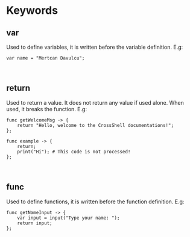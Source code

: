 # Keywords

## var
Used to define variables, it is written before the variable definition. E.g:
```
var name = "Mertcan Davulcu";
```

<br>

## return
Used to return a value. It does not return any value if used alone. When used, it breaks the function. E.g:
```
func getWelcomeMsg -> {
    return "Hello, welcome to the CrossShell documentations!";
};
```
```
func example -> {
    return;
    print("Hi"); # This code is not processed!
};
```

<br>

## func
Used to define functions, it is written before the function definition. E.g:
```
func getNameInput -> {
    var input = input("Type your name: ");
    return input;
};
```
